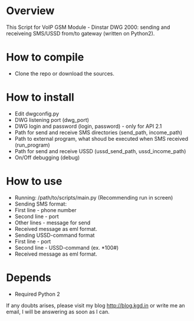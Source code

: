Overview
========

This Script for VoIP GSM Module - Dinstar DWG 2000: sending and receiveing SMS/USSD from/to gateway (written on Python2).

How to compile
==============

- Clone the repo or download the sources.

How to install
==============

- Edit dwgconfig.py 
- DWG listening port (dwg_port)
- DWG login and password (login, password) - only for API 2.1
- Path for send and receive SMS directories (send_path, income_path)
- Path to external program, what shoud be executed when SMS received (run_program)
- Path for send and receive USSD (ussd_send_path, ussd_income_path)
- On/Off debugging (debug)
            
How to use
==========
            
- Running: /path/to/scripts/main.py (Recommending run in screen)
- Sending SMS format:
- First line - phone number
- Second line - port
- Other lines - message for send
- Received message as eml format.
- Sending USSD-command format
- First line - port
- Second line - USSD-command (ex. *100#)
- Received message as eml format.
                      
Depends
=======
                      
- Required Python 2
                      
                       
If any doubts arises, please visit my blog http://blog.kgd.in or write me an email, I will be answering as soon as I can.